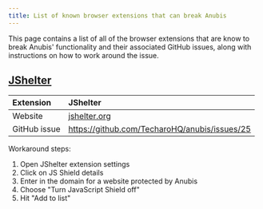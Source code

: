 ```yaml
---
title: List of known browser extensions that can break Anubis
---
```


This page contains a list of all of the browser extensions that are know to break Anubis' functionality and their associated GitHub issues, along with instructions on how to work around the issue.

## [JShelter](https://jshelter.org/)

| Extension    | JShelter                                      |
| :----------- | :-------------------------------------------- |
| Website      | [jshelter.org](https://jshelter.org/)         |
| GitHub issue | https://github.com/TecharoHQ/anubis/issues/25 |

Workaround steps:

1. Open JShelter extension settings
2. Click on JS Shield details
3. Enter in the domain for a website protected by Anubis
4. Choose "Turn JavaScript Shield off"
5. Hit "Add to list"
